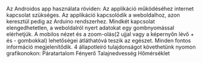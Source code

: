 Az Androidos app használata röviden:
Az applikáció működéséhez internet kapcsolat szükséges.
Az applikáció kapcsolódik a weboldalhoz, azon keresztül pedig az Arduino rendszerhez.
Mindkét kapcsolat elengedhetetlen, a weboldalról nyert adatokat egy gombnyomással elérhetjük. A mobilos nézet és a zoom-olás(2 ujjal vagy a képernyőn lévő + és - gombokkal) lehetőségei átláthatóvá teszik az egészet.
Minden fontos információ megjelenítődik.
4 állapotleíró tulajdonságot követhetünk nyomon grafikonokon:
  Páratartalom
  Fényerő
  Talajnedvesség
  Hőmérséklet
